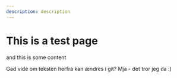 ```yaml
---
description: description
---
```


# This is a test page

and this is some content

Gad vide om teksten herfra kan ændres i git? Mja - det tror jeg da :)



